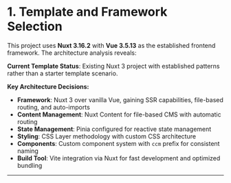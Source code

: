 # 1. Template and Framework Selection

This project uses **Nuxt 3.16.2** with **Vue 3.5.13** as the established frontend framework. The architecture analysis reveals:

**Current Template Status**: Existing Nuxt 3 project with established patterns rather than a starter template scenario.

**Key Architecture Decisions:**
- **Framework**: Nuxt 3 over vanilla Vue, gaining SSR capabilities, file-based routing, and auto-imports
- **Content Management**: Nuxt Content for file-based CMS with automatic routing
- **State Management**: Pinia configured for reactive state management
- **Styling**: CSS Layer methodology with custom CSS architecture
- **Components**: Custom component system with `ccm` prefix for consistent naming
- **Build Tool**: Vite integration via Nuxt for fast development and optimized bundling

---
